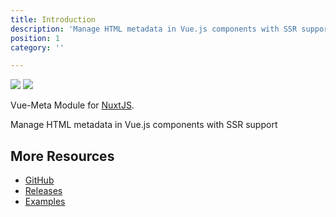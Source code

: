 ```yaml
---
title: Introduction
description: 'Manage HTML metadata in Vue.js components with SSR support for Nuxt.js!'
position: 1
category: ''

---
```


<img src="/preview.png" class="light-img" />
<img src="/preview-dark.png" class="dark-img" />

Vue-Meta Module for [NuxtJS](https://nuxtjs.org).

Manage HTML metadata in Vue.js components with SSR support

## More Resources

* [GitHub](https://github.com/nuxt/vue-meta)
* [Releases](https://github.com/nuxt/vue-meta/releases)
* [Examples](https://github.com/nuxt/vue-meta/tree/master/examples)
